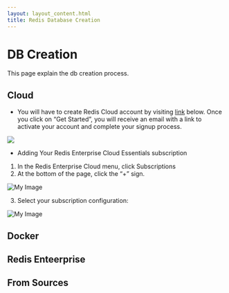 ```yaml
---
layout: layout_content.html
title: Redis Database Creation
---
```


# DB Creation

This page explain the db creation process.


## Cloud

- You will have to create Redis Cloud account by visiting [link](https://redislabs.com/try-redis-modules-for-free) below. Once you click on “Get Started”, you will receive an email with a link to activate your account and complete your signup process.

[![](https://github.com/ajeetraina/redis-developer/blob/master/content/get-started/images/recloud.png)](https://redislabs.com/try-redis-modules-for-free)


- Adding Your Redis Enterprise Cloud Essentials subscription

1. In the Redis Enterprise Cloud menu, click Subscriptions
2. At the bottom of the page, click the “+” sign.

![My Image](https://github.com/ajeetraina/redis-developer/blob/master/content/get-started/images/recloud2.png)

3. Select your subscription configuration:

![My Image](https://github.com/ajeetraina/redis-developer/blob/master/content/get-started/images/recloud3.png)





## Docker


## Redis Enteerprise


## From Sources




